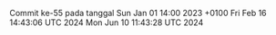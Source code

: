 Commit ke-55 pada tanggal Sun Jan 01 14:00 2023 +0100
Fri Feb 16 14:43:06 UTC 2024
Mon Jun 10 11:43:28 UTC 2024
